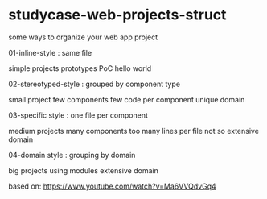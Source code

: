 # studycase-web-projects-struct
some ways to organize your web app project

01-inline-style : same file

simple projects
prototypes
PoC
hello world

02-stereotyped-style : grouped by component type

small project
few components
few code per component
unique domain

03-specific style : one file per component

medium projects
many components
too many lines per file
not so extensive domain

04-domain style : grouping by domain

big projects
using modules
extensive domain

based on: https://www.youtube.com/watch?v=Ma6VVQdvGq4

